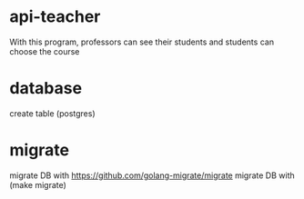 # api-teacher
 With this program, professors can see their students and students can choose the course

# database
create table (postgres)

# migrate
migrate DB with https://github.com/golang-migrate/migrate
migrate DB with (make migrate)